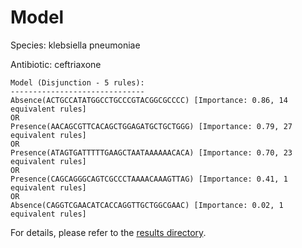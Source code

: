 
# Model

Species: klebsiella pneumoniae

Antibiotic: ceftriaxone

```
Model (Disjunction - 5 rules):
------------------------------
Absence(ACTGCCATATGGCCTGCCCGTACGGCGCCCC) [Importance: 0.86, 14 equivalent rules]
OR
Presence(AACAGCGTTCACAGCTGGAGATGCTGCTGGG) [Importance: 0.79, 27 equivalent rules]
OR
Presence(ATAGTGATTTTTGAAGCTAATAAAAAACACA) [Importance: 0.70, 23 equivalent rules]
OR
Presence(CAGCAGGGCAGTCGCCCTAAAACAAAGTTAG) [Importance: 0.41, 1 equivalent rules]
OR
Absence(CAGGTCGAACATCACCAGGTTGCTGGCGAAC) [Importance: 0.02, 1 equivalent rules]

```

For details, please refer to the [results directory](../../../../../results/scm_b/klebsiella+pneumoniae/ceftriaxone/repeat_9/).

